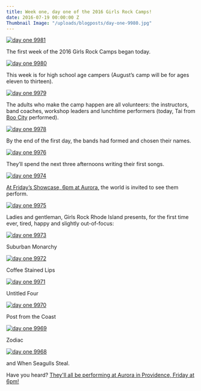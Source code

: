 ```yaml
---
title: Week one, day one of the 2016 Girls Rock Camps!
date: 2016-07-19 00:00:00 Z
Thumbnail Image: "/uploads/blogposts/day-one-9980.jpg"
---
```


[![day one 9981](/uploads/blogposts/day-one-9981.jpg)](http://girlsrockri.org/wp-content/uploads/2016/07/day-one-9981.jpg)

The first week of the 2016 Girls Rock Camps began today.

[![day one 9980](/uploads/blogposts/day-one-9980.jpg)](http://girlsrockri.org/wp-content/uploads/2016/07/day-one-9980.jpg)

This week is for high school age campers (August’s camp will be for ages eleven to thirteen).

[![day one 9979](/uploads/blogposts/day-one-9979.jpg)](http://girlsrockri.org/wp-content/uploads/2016/07/day-one-9979.jpg)

The adults who make the camp happen are all volunteers: the instructors, band coaches, workshop leaders and lunchtime performers (today, Tai from [Boo City](http://www.boocityband.com/) performed).

[![day one 9978](/uploads/blogposts/day-one-9978.jpg)](http://girlsrockri.org/wp-content/uploads/2016/07/day-one-9978.jpg)

By the end of the first day, the bands had formed and chosen their names.

[![day one 9976](/uploads/blogposts/day-one-9976.jpg)](http://girlsrockri.org/wp-content/uploads/2016/07/day-one-9976.jpg)

They’ll spend the next three afternoons writing their first songs.

[![day one 9974](/uploads/blogposts/day-one-9974.jpg)](http://girlsrockri.org/wp-content/uploads/2016/07/day-one-9974.jpg)

[At Friday’s Showcase, 6pm at Aurora,](https://www.facebook.com/events/113823662387318/) the world is invited to see them perform.

[![day one 9975](/uploads/blogposts/day-one-9975.jpg)](http://girlsrockri.org/wp-content/uploads/2016/07/day-one-9975.jpg)

Ladies and gentleman, Girls Rock Rhode Island presents, for the first time ever, tired, happy and slightly out-of-focus:

[![day one 9973](/uploads/blogposts/day-one-9973.jpg)](http://girlsrockri.org/wp-content/uploads/2016/07/day-one-9973.jpg)

Suburban Monarchy

[![day one 9972](/uploads/blogposts/day-one-9972.jpg)](http://girlsrockri.org/wp-content/uploads/2016/07/day-one-9972.jpg)

Coffee Stained Lips

[![day one 9971](/uploads/blogposts/day-one-9971.jpg)](http://girlsrockri.org/wp-content/uploads/2016/07/day-one-9971.jpg)

Untitled Four

[![day one 9970](/uploads/blogposts/day-one-9970.jpg)](http://girlsrockri.org/wp-content/uploads/2016/07/day-one-9970.jpg)

Post from the Coast

[![day one 9969](/uploads/blogposts/day-one-9969.jpg)](http://girlsrockri.org/wp-content/uploads/2016/07/day-one-9969.jpg)

Zodiac

[![day one 9968](/uploads/blogposts/day-one-9968.jpg)](http://girlsrockri.org/wp-content/uploads/2016/07/day-one-9968.jpg)

and When Seagulls Steal.

Have you heard? [They'll all be performing at Aurora in Providence, Friday at 6pm!](https://www.facebook.com/events/113823662387318/)

